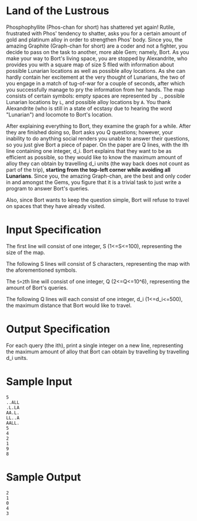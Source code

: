 # Land of the Lustrous
Phosphophyllite (Phos-chan for short) has shattered yet again! Rutile, frustrated with Phos' tendency to shatter, asks you for a certain amount of gold and platinum alloy in order to strengthen Phos' body. Since you, the amazing Graphite (Graph-chan for short) are a coder and not a fighter, you decide to pass on the task to another, more able Gem; namely, Bort. As you make your way to Bort's living space, you are stopped by Alexandrite, who provides you with a square map of size S flled with information about possible Lunarian locations as well as possible alloy locations. As she can hardly contain her excitement at the very thought of Lunarians, the two of you engage in a match of tug-of-war for a couple of seconds, after which you successfully manage to pry the information from her hands. The map consists of certain symbols: empty spaces are represented by `.`, possible Lunarian locations by `L`, and possible alloy locations by `A`. You thank Alexandrite (who is still in a state of ecstasy due to hearing the word "Lunarian") and locomote to Bort's location. 

After explaining everything to Bort, they examine the graph for a while. After they are finished doing so, Bort asks you Q questions; however, your inability to do anything social renders you unable to answer their questions, so you just give Bort a piece of paper. On the paper are Q lines, with the ith line containing one integer, d_i. Bort explains that they want to be as efficient as possible, so they would like to know the maximum amount of alloy they can obtain by travelling d_i units (the way back does not count as part of the trip), **starting from the top-left corner while avoiding all Lunarians**. Since you, the amazing Graph-chan, are the best and only coder in and amongst the Gems, you figure that it is a trivial task to just write a program to answer Bort's queries.

Also, since Bort wants to keep the question simple, Bort will refuse to travel on spaces that they have already visited.

# Input Specification
The first line will consist of one integer, S (1<=S<=100), representing the size of the map.

The following S lines will consist of S characters, representing the map with the aforementioned symbols.

The `S+2`th line will consist of one integer, Q (2<=Q<=10^6), representing the amount of Bort's queries.

The following Q lines will each consist of one integer, d_i (1<=d_i<=500), the maximum distance that Bort would like to travel.

# Output Specification
For each query (the ith), print a single integer on a new line, representing the maximum amount of alloy that Bort can obtain by travelling by travelling d_i units.

# Sample Input
```
5
..ALL
.L.LA
AA.L.
LL..A
AALL.
5
4
2
1
9
8
```

# Sample Output
```
2
1
0
4
3
```
